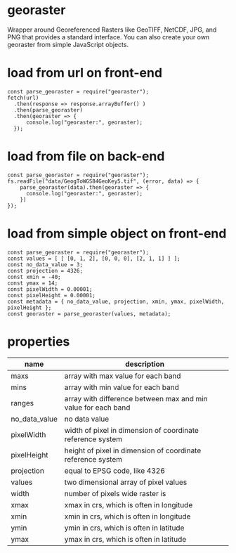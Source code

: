 # georaster
Wrapper around Georeferenced Rasters like GeoTIFF, NetCDF, JPG, and PNG that provides a standard interface.  You can also create your own georaster from simple JavaScript objects.

# load from url on front-end
```
const parse_georaster = require("georaster");
fetch(url)
  .then(response => response.arrayBuffer() )
  .then(parse_georaster)
  .then(georaster => {
      console.log("georaster:", georaster);
  });
```

# load from file on back-end
```
const parse_georaster = require("georaster");
fs.readFile("data/GeogToWGS84GeoKey5.tif", (error, data) => {
    parse_georaster(data).then(georaster => {
      console.log("georaster:", georaster);
    })
});
```

# load from simple object on front-end
```
const parse_georaster = require("georaster");
const values = [ [ [0, 1, 2], [0, 0, 0], [2, 1, 1] ] ];
const no_data_value = 3;
const projection = 4326;
const xmin = -40;
const ymax = 14;
const pixelWidth = 0.00001;
const pixelHeight = 0.00001;
const metadata = { no_data_value, projection, xmin, ymax, pixelWidth, pixelHeight };
const georaster = parse_georaster(values, metadata);
```

# properties
| name | description |
| ---- | ----------- |
| maxs | array with max value for each band |
| mins | array with min value for each band |
| ranges | array with difference between max and min value for each band |
| no_data_value | no data value |
| pixelWidth | width of pixel in dimension of coordinate reference system |
| pixelHeight | height of pixel in dimension of coordinate reference system |
| projection | equal to EPSG code, like 4326 |
| values | two dimensional array of pixel values |
| width | number of pixels wide raster is |
| xmax | xmax in crs, which is often in longitude |
| xmin | xmin in crs, which is often in longitude |
| ymin | ymin in crs, which is often in latitude |
| ymax | ymax in crs, which is often in latitude |
